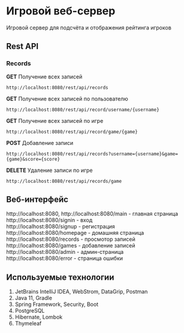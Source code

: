 # Игровой веб-сервер

Игровой сервер для подсчёта и отображения рейтинга игроков

## Rest API

### Records

**GET** Получение всех записей

`http://localhost:8080/rest/api/records`

**GET** Получение всех записей по пользователю

`http://localhost:8080/rest/api/record/username/{username}`

**GET** Получение всех записей по игре

`http://localhost:8080/rest/api/record/game/{game}`

**POST** Добавление записи 

`http://localhost:8080/rest/api/records?username={username}&game={game}&score={score}`

**DELETE** Удаление записи по игре

`http://localhost:8080/rest/api/records/game`

## Веб-интерфейс 

http://localhost:8080, http://localhost:8080/main - главная страница  
http://localhost:8080/signin - вход  
http://localhost:8080/signup - регистрация  
http://localhost:8080/homepage - домашняя страница  
http://localhost:8080/records - просмотор записей   
http://localhost:8080/games - добавление записей  
http://localhost:8080/admin - админ-страница  
http://localhost:8080/error - страница ошибки  

## Используемые технологии

1. JetBrains IntelliJ IDEA, WebStrom, DataGrip, Postman
2. Java 11, Gradle
3. Spring Framework, Security, Boot
4. PostgreSQL
5. Hibernate, Lombok
6. Thymeleaf
